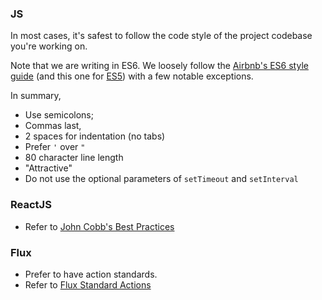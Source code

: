 ### JS

In most cases, it's safest to follow the code style of the project codebase you're working on.

Note that we are writing in ES6. We loosely follow the [Airbnb's ES6 style guide](https://github.com/airbnb/javascript/tree/es6) (and this one for [ES5](https://github.com/airbnb)) with a few notable exceptions.

In summary,

- Use semicolons;
- Commas last,
- 2 spaces for indentation (no tabs)
- Prefer `'` over `"`
- 80 character line length
- "Attractive"
- Do not use the optional parameters of `setTimeout` and `setInterval`

### ReactJS
- Refer to [John Cobb's Best Practices](https://web-design-weekly.com/2015/01/29/opinionated-guide-react-js-best-practices-conventions/)

### Flux
- Prefer to have action standards.
- Refer to [Flux Standard Actions](https://github.com/acdlite/flux-standard-action)
